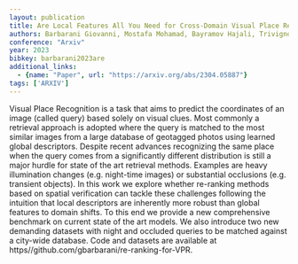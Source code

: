 ```yaml
---
layout: publication
title: Are Local Features All You Need for Cross-Domain Visual Place Recognition
authors: Barbarani Giovanni, Mostafa Mohamad, Bayramov Hajali, Trivigno Gabriele, Berton Gabriele, Masone Carlo, Caputo Barbara
conference: "Arxiv"
year: 2023
bibkey: barbarani2023are
additional_links:
  - {name: "Paper", url: "https://arxiv.org/abs/2304.05887"}
tags: ['ARXIV']
---
```

Visual Place Recognition is a task that aims to predict the coordinates of an image (called query) based solely on visual clues. Most commonly a retrieval approach is adopted where the query is matched to the most similar images from a large database of geotagged photos using learned global descriptors. Despite recent advances recognizing the same place when the query comes from a significantly different distribution is still a major hurdle for state of the art retrieval methods. Examples are heavy illumination changes (e.g. night-time images) or substantial occlusions (e.g. transient objects). In this work we explore whether re-ranking methods based on spatial verification can tackle these challenges following the intuition that local descriptors are inherently more robust than global features to domain shifts. To this end we provide a new comprehensive benchmark on current state of the art models. We also introduce two new demanding datasets with night and occluded queries to be matched against a city-wide database. Code and datasets are available at https//github.com/gbarbarani/re-ranking-for-VPR.
